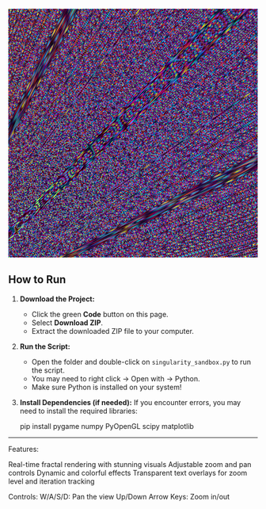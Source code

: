 
![Singularity Sandbox Preview](screenshot.png)

## How to Run
1. **Download the Project:**
   - Click the green **Code** button on this page.
   - Select **Download ZIP**.
   - Extract the downloaded ZIP file to your computer.

2. **Run the Script:**
   - Open the folder and double-click on `singularity_sandbox.py` to run the script.
   - You may need to right click -> Open with -> Python.
   - Make sure Python is installed on your system!

3. **Install Dependencies (if needed):**
   If you encounter errors, you may need to install the required libraries:

   pip install pygame numpy PyOpenGL scipy matplotlib

---

Features:

Real-time fractal rendering with stunning visuals
Adjustable zoom and pan controls
Dynamic and colorful effects
Transparent text overlays for zoom level and iteration tracking

Controls:
W/A/S/D: Pan the view
Up/Down Arrow Keys: Zoom in/out
